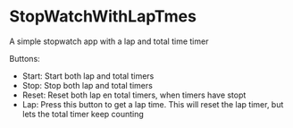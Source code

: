 # StopWatchWithLapTmes
A simple stopwatch app with a lap and total time timer

Buttons:
- Start: Start both lap and total timers
- Stop: Stop both lap and total timers
- Reset: Reset both lap en total timers, when timers have stopt
- Lap: Press this button to get a lap time. This will reset the lap timer, but lets the total timer keep counting

